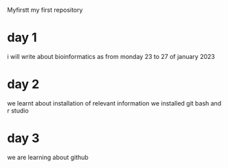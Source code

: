  Myfirstt
my first repository

# day 1
i will write about bioinformatics as from monday 23 to 27 of january 2023

# day 2
we learnt about installation of relevant information
we installed git bash and r studio


# day 3
we are learning about github
